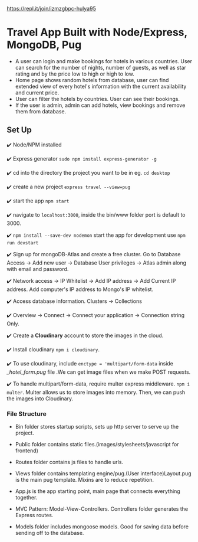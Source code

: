 https://repl.it/join/izmzgbpc-hulya95

# Travel App Built with Node/Express, MongoDB, Pug

* A user can login and make bookings for hotels in various countries. User can search for the number of nights, number of guests, as well as star rating and by the price low to high or high to low. 
* Home page shows random hotels from database, user can find extended view of every hotel's information with the current availability and current price.
* User can filter the hotels by countries. User can see their bookings. 
* If the user is admin, admin can add hotels, view bookings and remove them from database.

## Set Up

:heavy_check_mark: Node/NPM installed

:heavy_check_mark: Express generator `sudo npm install express-generator -g`

:heavy_check_mark: cd into the directory the project you want to be in eg. `cd desktop`

:heavy_check_mark: create a new project `express travel --view=pug`

:heavy_check_mark: start the app `npm start`

:heavy_check_mark: navigate to `localhost:3000`, inside the bin/www folder port is default to 3000.

:heavy_check_mark: `npm install --save-dev nodemon` start the app for development use `npm run devstart`

:heavy_check_mark: Sign up for mongoDB-Atlas and create a free cluster. Go to Database Access -> Add new user -> Database User privileges -> Atlas admin along with email and password.

:heavy_check_mark: Network access -> IP Whitelist -> Add IP address -> Add Current IP address. Add computer's IP address to Mongo's IP whitelist.

:heavy_check_mark: Access database information. Clusters -> Collections

:heavy_check_mark: Overview -> Connect -> Connect your application -> Connection string Only.

:heavy_check_mark: Create a **Cloudinary** account to store the images in the cloud. 

:heavy_check_mark: Install cloudinary `npm i cloudinary`.

:heavy_check_mark: To use cloudinary, include `enctype = 'multipart/form-data` inside *_hotel_form.pug* file .We can get image files when we make POST requests.

:heavy_check_mark: To handle multipart/form-data, require multer express middleware. 
`npm i multer`. Multer allows us to store images into memory. Then, we can push the images into Cloudinary. 



### File Structure

* Bin folder stores startup scripts, sets up http server to serve up the project.

* Public folder contains static files.(images/stylesheets/javascript for frontend)
 
* Routes folder contains js files to handle urls. 

* Views folder contains templating engine/pug.(User interface)Layout.pug is the main pug template. Mixins are to reduce repetition.

* App.js is the app starting point, main page that connects everything together.
  
* MVC Pattern: Model-View-Controllers. Controllers folder generates the Express routes.

* Models folder includes mongoose models. Good for saving data before sending off to the database.
  

